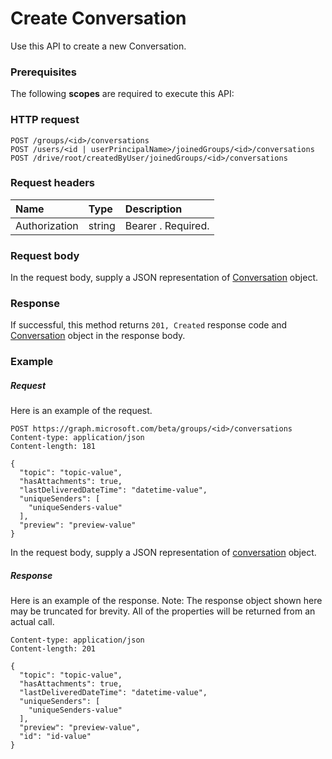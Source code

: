 # Create Conversation

Use this API to create a new Conversation.
### Prerequisites
The following **scopes** are required to execute this API: 
### HTTP request
<!-- { "blockType": "ignored" } -->
```http
POST /groups/<id>/conversations
POST /users/<id | userPrincipalName>/joinedGroups/<id>/conversations
POST /drive/root/createdByUser/joinedGroups/<id>/conversations

```
### Request headers
| Name       | Type | Description|
|:---------------|:--------|:----------|
| Authorization  | string  | Bearer <token>. Required. |

### Request body
In the request body, supply a JSON representation of [Conversation](../resources/conversation.md) object.


### Response
If successful, this method returns `201, Created` response code and [Conversation](../resources/conversation.md) object in the response body.

### Example
##### Request
Here is an example of the request.
<!-- {
  "blockType": "request",
  "name": "create_conversation_from_group"
}-->
```http
POST https://graph.microsoft.com/beta/groups/<id>/conversations
Content-type: application/json
Content-length: 181

{
  "topic": "topic-value",
  "hasAttachments": true,
  "lastDeliveredDateTime": "datetime-value",
  "uniqueSenders": [
    "uniqueSenders-value"
  ],
  "preview": "preview-value"
}
```
In the request body, supply a JSON representation of [conversation](../resources/conversation.md) object.
##### Response
Here is an example of the response. Note: The response object shown here may be truncated for brevity. All of the properties will be returned from an actual call.
<!-- {
  "blockType": "response",
  "truncated": true,
  "@odata.type": "microsoft.graph.conversation"
} -->
```http
Content-type: application/json
Content-length: 201

{
  "topic": "topic-value",
  "hasAttachments": true,
  "lastDeliveredDateTime": "datetime-value",
  "uniqueSenders": [
    "uniqueSenders-value"
  ],
  "preview": "preview-value",
  "id": "id-value"
}
```

<!-- uuid: 8fcb5dbc-d5aa-4681-8e31-b001d5168d79
2015-10-25 14:57:30 UTC -->
<!-- {
  "type": "#page.annotation",
  "description": "Create Conversation",
  "keywords": "",
  "section": "documentation",
  "tocPath": ""
}-->